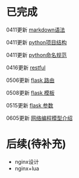 # 已完成
0411更新 [markdown语法](./doc/markdown语法.md)

0411更新 [python项目结构](./doc/python项目结构.md)

0411更新 [python命名规范](./doc/python命名规范.md)

0416更新 [restful](./doc/restful.md)

0506更新 [flask 路由](https://github.com/awifigpu/flask_example/tree/190506)

0508更新 [flask 模板](https://github.com/awifigpu/flask_example/tree/190508)

0515更新 [flask 参数](./doc/flask_获取参数.md)

0605更新 [网络编程模型介绍](./doc/网络编程模型介绍.md)


# 后续(待补充)
* nginx设计
* nginx+lua




